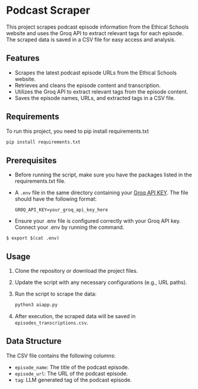 # Podcast Scraper

This project scrapes podcast episode information from the Ethical Schools website and uses the Groq API to extract relevant tags for each episode. The scraped data is saved in a CSV file for easy access and analysis.

## Features

- Scrapes the latest podcast episode URLs from the Ethical Schools website.
- Retrieves and cleans the episode content and transcription.
- Utilizes the Groq API to extract relevant tags from the episode content.
- Saves the episode names, URLs, and extracted tags in a CSV file.

## Requirements

To run this project, you need to pip install requirements.txt

```bash
pip install requirements.txt
```

## Prerequisites

- Before running the script, make sure you have the packages listed in the requirements.txt file.
- A `.env` file in the same directory containing your  [Groq API KEY](https://groq.com). The file should have the following format:
  
  ```env
  GROQ_API_KEY=your_groq_api_key_here

- Ensure your .env file is configured correctly with your Groq API key. Connect your .env by running the command.

```
$ export $(cat .env)
```
## Usage

1. Clone the repository or download the project files.
2. Update the script with any necessary configurations (e.g., URL paths).
3. Run the script to scrape the data:

   ```bash
   python3 aiapp.py
   ```

4. After execution, the scraped data will be saved in `episodes_transcriptions.csv`.

## Data Structure

The CSV file contains the following columns:

- `episode_name`: The title of the podcast episode.
- `episode_url`: The URL of the podcast episode.
- `tag`: LLM generated tag of the podcast episode. 


